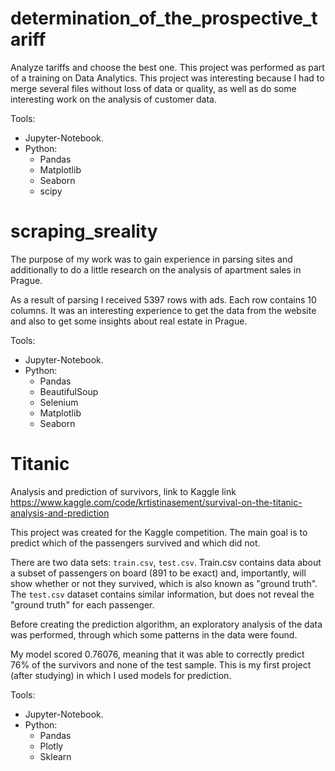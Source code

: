 
# determination_of_the_prospective_tariff

Analyze tariffs and choose the best one. This project was performed as part of a training on Data Analytics. This project was interesting because I had to merge several files without loss of data or quality, as well as do some interesting work on the analysis of customer data.

Tools:
- Jupyter-Notebook.
- Python:
  - Pandas  
  - Matplotlib
  - Seaborn
  - scipy


# scraping_sreality

The purpose of my work was to gain experience in parsing sites and additionally to do a little research on the analysis of apartment sales in Prague.

As a result of parsing I received 5397 rows with ads. Each row contains 10 columns. It was an interesting experience to get the data from the website and also to get some insights about real estate in Prague.

Tools:
- Jupyter-Notebook.
- Python:
  - Pandas
  - BeautifulSoup
  - Selenium
  - Matplotlib
  - Seaborn



# Titanic

Analysis and prediction of survivors, link to Kaggle link https://www.kaggle.com/code/krtistinasement/survival-on-the-titanic-analysis-and-prediction

This project was created for the Kaggle competition.  The main goal is to predict which of the passengers survived and which did not. 

There are two data sets: `train.csv`, `test.csv`. Train.csv contains data about a subset of passengers on board (891 to be exact) and, importantly, will show whether or not they survived, which is also known as "ground truth". The `test.csv` dataset contains similar information, but does not reveal the "ground truth" for each passenger. 

Before creating the prediction algorithm, an exploratory analysis of the data was performed, through which some patterns in the data were found.

My model scored 0.76076, meaning that it was able to correctly predict 76% of the survivors and none of the test sample. This is my first project (after studying) in which I used models for prediction.

Tools:
- Jupyter-Notebook.
- Python:
  - Pandas
  - Plotly
  - Sklearn
